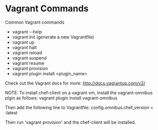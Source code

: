 Vagrant Commands
=============================
Common Vagrant commands

- vagrant --help
- vagrant init (generate a new Vagrantfile)
- vagrant up
- vagrant halt
- vagrant reload
- vagrant suspend
- vagrant resume
- vagrant provision
- vagrant plugin install <plugin_name>

Check out the Vagrant docs for more: http://docs.vagrantup.com/v2/


NOTE:
To install chef-client on a vagrant vm, install the vagrant-omnibus plgin as follows:
  vagrant plugin install vagrant-omnibus

Then add the following line to Vagrantfile:
  config.omnibus.chef_version = :latest

Then run 'vagrant provision' and the chef-client will be installed.
